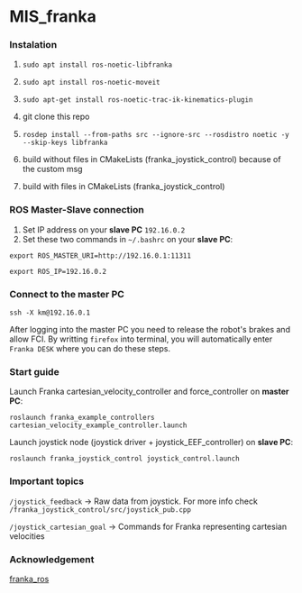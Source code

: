 # MIS_franka

### Instalation
1. `sudo apt install ros-noetic-libfranka`

2. `sudo apt install ros-noetic-moveit`

3. `sudo apt-get install ros-noetic-trac-ik-kinematics-plugin`

4. git clone this repo

5. `rosdep install --from-paths src --ignore-src --rosdistro noetic -y --skip-keys libfranka`

6. build without files in CMakeLists (franka_joystick_control) because of the custom msg

7. build with files in CMakeLists (franka_joystick_control)


### ROS Master-Slave connection
1. Set IP address on your **slave PC** `192.16.0.2`
2. Set these two commands in `~/.bashrc` on your **slave PC**:

`export ROS_MASTER_URI=http://192.16.0.1:11311`

`export ROS_IP=192.16.0.2`

### Connect to the master PC
`ssh -X km@192.16.0.1`

After logging into the master PC you need to release the robot's brakes and allow FCI. By writting `firefox` into terminal,
you will automatically enter `Franka DESK` where you can do these steps.


### Start guide
Launch Franka cartesian_velocity_controller and force_controller on **master PC**:

`roslaunch franka_example_controllers cartesian_velocity_example_controller.launch`

Launch joystick node (joystick driver + joystick_EEF_controller) on **slave PC**:

`roslaunch franka_joystick_control joystick_control.launch`

### Important topics
`/joystick_feedback` -> Raw data from joystick. For more info check `/franka_joystick_control/src/joystick_pub.cpp`

`/joystick_cartesian_goal` -> Commands for Franka representing cartesian velocities



### Acknowledgement
[franka_ros](https://github.com/frankaemika/franka_ros)


